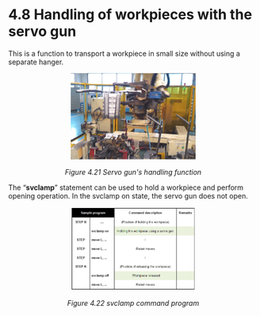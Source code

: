 ﻿# 4.8 Handling of workpieces with the servo gun

 This is a function to transport a workpiece in small size without using a separate hanger.

<p align="center">
 <img src="../_assets/image_52_eng.png" width="50%"></img>
 <em><p align="center">Figure 4.21 Servo gun's handling function</p></em>
</p>

The “**svclamp**” statement can be used to hold a workpiece and perform opening operation. In the svclamp on state, the servo gun does not open.

<p align="center">
 <img src="../_assets/image_12_eng.png" width="50%"></img>
 <em><p align="center">Figure 4.22 svclamp command program</p></em>
</p>

